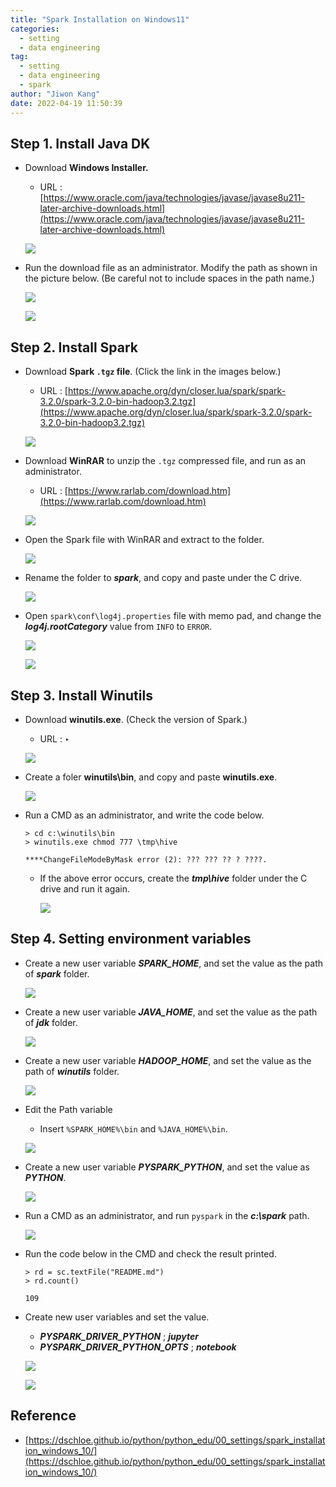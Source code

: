```yaml
---
title: "Spark Installation on Windows11"
categories:
  - setting
  - data engineering
tag:
  - setting
  - data engineering
  - spark
author: "Jiwon Kang"
date: 2022-04-19 11:50:39
---
```


## Step 1. Install Java DK

- Download **Windows Installer.**
    - URL : [https://www.oracle.com/java/technologies/javase/javase8u211-later-archive-downloads.html](https://www.oracle.com/java/technologies/javase/javase8u211-later-archive-downloads.html)
    
    ![](/images/Setting/Spark/0.png)
    

- Run the download file as an administrator. Modify the path as shown in the picture below. (Be careful not to include spaces in the path name.)
    
    ![](/images/Setting/Spark/1.png)
    
    ![](/images/Setting/Spark/2.png)
    

## Step 2. Install Spark

- Download **Spark `.tgz` file**. (Click the link in the images below.)
    - URL : [https://www.apache.org/dyn/closer.lua/spark/spark-3.2.0/spark-3.2.0-bin-hadoop3.2.tgz](https://www.apache.org/dyn/closer.lua/spark/spark-3.2.0/spark-3.2.0-bin-hadoop3.2.tgz)
    
    ![](/images/Setting/Spark/3.png)
    

- Download **WinRAR** to unzip the `.tgz` compressed file, and run as an administrator.
    - URL : [https://www.rarlab.com/download.htm](https://www.rarlab.com/download.htm)
    
    ![](/images/Setting/Spark/4.png)
    

- Open the Spark file with WinRAR and extract to the folder.
    
    ![](/images/Setting/Spark/5.png)
    

- Rename the folder to ***spark***, and copy and paste under the C drive.
    
    ![](/images/Setting/Spark/6.png)
    

- Open `spark\conf\log4j.properties` file with memo pad, and change the ***log4j.rootCategory*** value from `INFO` to `ERROR`.
    
    ![](/images/Setting/Spark/7.png)
    
    ![](/images/Setting/Spark/8.png)
    

## Step 3. Install Winutils

- Download **winutils.exe**. (Check the version of Spark.)
    - URL : ‣
    
    ![](/images/Setting/Spark/9.png)
    

- Create a foler **winutils\bin**, and copy and paste **winutils.exe**.
    
    ![](/images/Setting/Spark/10.png)
    

- Run a CMD as an administrator, and write the code below.
    
    ```
    > cd c:\winutils\bin
    > winutils.exe chmod 777 \tmp\hive
    
    ****ChangeFileModeByMask error (2): ??? ??? ?? ? ????.
    ```
    
    - If the above error occurs, create the ***tmp\hive*** folder under the C drive and run it again.
        
        ![](/images/Setting/Spark/11.png)
        

## Step 4. Setting environment variables

- Create a new user variable ***SPARK_HOME***, and set the value as the path of ***spark*** folder.
    
    ![](/images/Setting/Spark/12.png)
    

- Create a new user variable ***JAVA_HOME***, and set the value as the path of ***jdk*** folder.
    
    ![](/images/Setting/Spark/13.png)
    

- Create a new user variable ***HADOOP_HOME***, and set the value as the path of ***winutils*** folder.
    
    ![](/images/Setting/Spark/14.png)
    

- Edit the Path variable
    - Insert `%SPARK_HOME%\bin` and `%JAVA_HOME%\bin`.
    
    ![](/images/Setting/Spark/15.png)
    

- Create a new user variable ***PYSPARK_PYTHON***, and set the value as ***PYTHON***.
    
    ![](/images/Setting/Spark/16.png)
    

- Run a CMD as an administrator, and run `pyspark` in the ***c:\spark*** path.
    
    ![](/images/Setting/Spark/17.png)
    

- Run the code below in the CMD and check the result printed.
    
    ```
    > rd = sc.textFile("README.md")
    > rd.count()
    
    109
    ```
    

- Create new user variables and set the value.
    - ***PYSPARK_DRIVER_PYTHON*** ; ***jupyter***
    - ***PYSPARK_DRIVER_PYTHON_OPTS*** ; ***notebook***
    
    ![](/images/Setting/Spark/18.png)
    
    ![](/images/Setting/Spark/19.png)
    

## Reference

- [https://dschloe.github.io/python/python_edu/00_settings/spark_installation_windows_10/](https://dschloe.github.io/python/python_edu/00_settings/spark_installation_windows_10/)